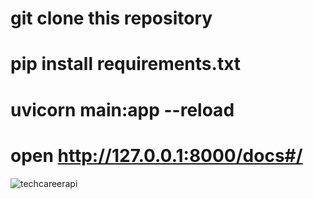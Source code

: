# git clone this repository 
 # pip install requirements.txt
 # uvicorn main:app --reload
#  open http://127.0.0.1:8000/docs#/
![techcareerapi](https://github.com/fullan42/BootCamperPyhton/assets/53313497/b0c6211a-d3cd-4a52-bc89-21fdd0c094de)
